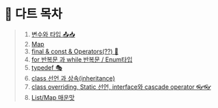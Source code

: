 # 🏹 다트 목차 
> 1. [변수와 타입 📤📥](dart_1.md)
> 2. [Map](dart_2.md) 
> 3. [final & const & Operators(??) 🎨](dart_3.md)
> 4. [for 반복문 과 while 반복문 / Enum타입](dart_4.ma)
> 5. [typedef 🎭](dart_5.md)
> 6. [class 선언 과 상속(inheritance)](dart_6.md)
> 7. [class overriding, Static 선언, interface와 cascade operator 👓👓](dart_7.md)
> 8. [List/Map 매운맛](dart_8.md)
